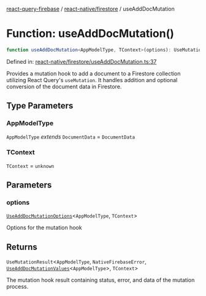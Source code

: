 [react-query-firebase](../../../modules.md) / [react-native/firestore](../index.md) / useAddDocMutation

# Function: useAddDocMutation()

```ts
function useAddDocMutation<AppModelType, TContext>(options): UseMutationResult<AppModelType, NativeFirebaseError, UseAddDocMutationValues<AppModelType>, TContext>
```

Defined in: [react-native/firestore/useAddDocMutation.ts:37](https://github.com/vpishuk/react-query-firebase/blob/10e2945f75363a784c3dfc0e90b9f7a489dcc848/react-native/firestore/useAddDocMutation.ts#L37)

Provides a mutation hook to add a document to a Firestore collection utilizing React Query's `useMutation`.
It handles addition and optional conversion of the document data in Firestore.

## Type Parameters

### AppModelType

`AppModelType` *extends* `DocumentData` = `DocumentData`

### TContext

`TContext` = `unknown`

## Parameters

### options

[`UseAddDocMutationOptions`](../type-aliases/UseAddDocMutationOptions.md)\<`AppModelType`, `TContext`\>

Options for the mutation hook

## Returns

`UseMutationResult`\<`AppModelType`, `NativeFirebaseError`, [`UseAddDocMutationValues`](../type-aliases/UseAddDocMutationValues.md)\<`AppModelType`\>, `TContext`\>

The mutation hook result containing status, error, and data of the mutation process.
